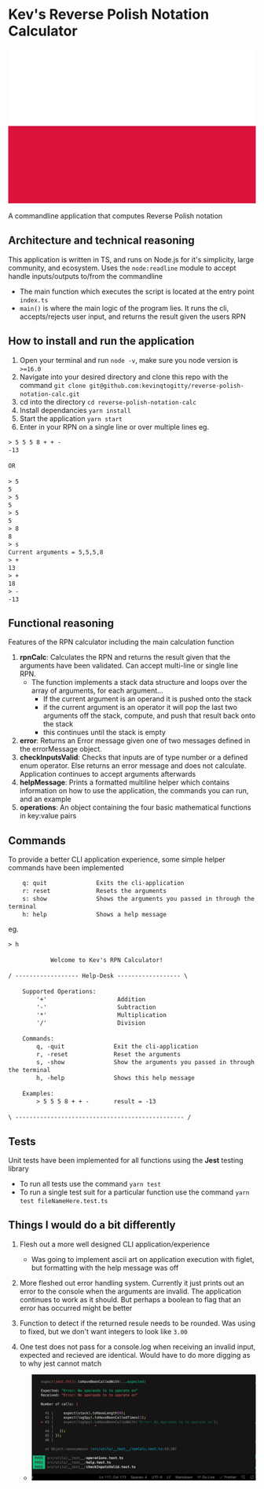 # Kev's Reverse Polish Notation Calculator

![Reverse Polish Notation](./src/assets/polishFlag.webp)

A commandline application that computes Reverse Polish notation

## Architecture and technical reasoning

This application is written in TS, and runs on Node.js for it's simplicity, large community, and ecosystem. Uses the `node:readline` module to accept handle inputs/outputs to/from the commandline

- The main function which executes the script is located at the entry point `index.ts`
- `main()` is where the main logic of the program lies. It runs the cli, accepts/rejects user input, and returns the result given the users RPN

## How to install and run the application

1. Open your terminal and run `node -v`, make sure you node version is `>=16.0`
2. Navigate into your desired directory and clone this repo with the command `git clone git@github.com:kevinqtogitty/reverse-polish-notation-calc.git`
3. cd into the directory `cd reverse-polish-notation-calc`
4. Install dependancies `yarn install`
5. Start the application `yarn start`
6. Enter in your RPN on a single line or over multiple lines eg.

```
> 5 5 5 8 + + -
-13

OR

> 5
5
> 5
5
> 5
5
> 8
8
> s
Current arguments = 5,5,5,8
> +
13
> +
18
> -
-13
```

## Functional reasoning

Features of the RPN calculator including the main calculation function

1. **rpnCalc**: Calculates the RPN and returns the result given that the arguments have been validated. Can accept multi-line or single line RPN.
   - The function implements a stack data structure and loops over the array of arguments, for each argument...
     - If the current argument is an operand it is pushed onto the stack
     - if the current argument is an operator it will pop the last two arguments off the stack, compute, and push that result back onto the stack
     - this continues until the stack is empty
2. **error**: Returns an Error message given one of two messages defined in the errorMessage object.
3. **checkInputsValid**:
   Checks that inputs are of type number or a defined enum operator. Else returns an error message and does not calculate. Application continues to accept arguments afterwards
4. **helpMessage**: Prints a formatted multiline helper which contains information on how to use the application, the commands you can run, and an example
5. **operations**: An object containing the four basic mathematical functions in key:value pairs

## Commands

To provide a better CLI application experience, some simple helper commands have been implemented

```
    q: quit              Exits the cli-application
    r: reset             Resets the arguments
    s: show              Shows the arguments you passed in through the terminal
    h: help              Shows a help message
```

eg.

```
> h

            Welcome to Kev's RPN Calculator!

/ ------------------ Help-Desk ------------------ \

    Supported Operations:
        '+'                    Addition
        '-'                    Subtraction
        '*'                    Multiplication
        '/'                    Division

    Commands:
        q, -quit              Exit the cli-application
        r, -reset             Reset the arguments
        s, -show              Show the arguments you passed in through the terminal
        h, -help              Shows this help message

    Examples:
        > 5 5 5 8 + + -       result = -13

\ ------------------------------------------------ /
```

## Tests

Unit tests have been implemented for all functions using the **Jest** testing library

- To run all tests use the command `yarn test`
- To run a single test suit for a particular function use the command `yarn test fileNameHere.test.ts`

## Things I would do a bit differently

1. Flesh out a more well designed CLI application/experience

   - Was going to implement ascii art on application execution with figlet, but formatting with the help message was off

2. More fleshed out error handling system. Currently it just prints out an error to the console when the arguments are invalid. The application continues to work as it should. But perhaps a boolean to flag that an error has occurred might be better
3. Function to detect if the returned resule needs to be rounded. Was using to fixed, but we don't want integers to look like `3.00`

4. One test does not pass for a console.log when receiving an invalid input, expected and recieved are identical. Would have to do more digging as to why jest cannot match
   - ![Test Error](./src/assets/testError.webp)

